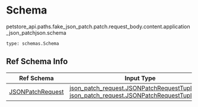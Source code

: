 # Schema
petstore_api.paths.fake_json_patch.patch.request_body.content.application_json_patchjson.schema
```
type: schemas.Schema
```

## Ref Schema Info
Ref Schema | Input Type | Output Type | Description
---------- | ---------- | ----------- | ------------
[JSONPatchRequest](json_patch_request.md) | [json_patch_request.JSONPatchRequestTupleInput](../../../../../../components/schema/json_patch_request.md#jsonpatchrequesttupleinput), [json_patch_request.JSONPatchRequestTuple](../../../../../../components/schema/json_patch_request.md#jsonpatchrequesttuple) | [json_patch_request.JSONPatchRequestTuple](../../../../../../components/schema/json_patch_request.md#jsonpatchrequesttuple) |
